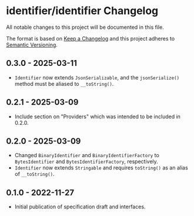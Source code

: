 # identifier/identifier Changelog

All notable changes to this project will be documented in this file.

The format is based on [Keep a Changelog](http://keepachangelog.com/en/1.0.0/)
and this project adheres to [Semantic Versioning](http://semver.org/spec/v2.0.0.html).

## 0.3.0 - 2025-03-11

- `Identifier` now extends `JsonSerializable`, and the `jsonSerialize()` method must be aliased to `__toString()`.

## 0.2.1 - 2025-03-09

- Include section on "Providers" which was intended to be included in 0.2.0.

## 0.2.0 - 2025-03-09

- Changed `BinaryIdentifier` and `BinaryIdentifierFactory` to `BytesIdentifier` and `BytesIdentifierFactory`, respectively.
- `Identifier` now extends `Stringable` and requires `toString()` as an alias of `__toString()`.

## 0.1.0 - 2022-11-27

- Initial publication of specification draft and interfaces.
